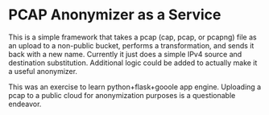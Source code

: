 # PCAP Anonymizer as a Service

This is a simple framework that takes a pcap (cap, pcap, or pcapng) file as an upload to a non-public bucket, performs a transformation, and sends it back with a new name. Currently it just does a simple IPv4 source and destination substitution. Additional logic could be added to actually make it a useful anonymizer.

This was an exercise to learn python+flask+gooole app engine. Uploading a pcap to a public cloud for anonymization purposes is a questionable endeavor.
